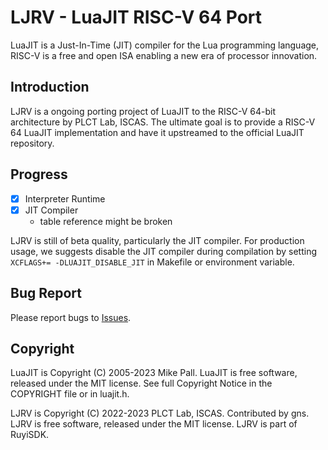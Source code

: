 # LJRV - LuaJIT RISC-V 64 Port

LuaJIT is a Just-In-Time (JIT) compiler for the Lua programming language,
RISC-V is a free and open ISA enabling a new era of processor innovation.

## Introduction

LJRV is a ongoing porting project of LuaJIT to the RISC-V 64-bit architecture by PLCT Lab, ISCAS.
The ultimate goal is to provide a RISC-V 64 LuaJIT implementation and have it upstreamed to the official LuaJIT repository.

## Progress

- [x] Interpreter Runtime
- [x] JIT Compiler
  - table reference might be broken

LJRV is still of beta quality, particularly the JIT compiler.
For production usage, we suggests disable the JIT compiler during compilation by setting `XCFLAGS+= -DLUAJIT_DISABLE_JIT` in Makefile or environment variable.

## Bug Report

Please report bugs to [Issues](https://github.com/ruyisdk/LuaJIT/issues).

## Copyright

LuaJIT is Copyright (C) 2005-2023 Mike Pall.
LuaJIT is free software, released under the MIT license.
See full Copyright Notice in the COPYRIGHT file or in luajit.h.

LJRV is Copyright (C) 2022-2023 PLCT Lab, ISCAS. Contributed by gns.
LJRV is free software, released under the MIT license.
LJRV is part of RuyiSDK.
